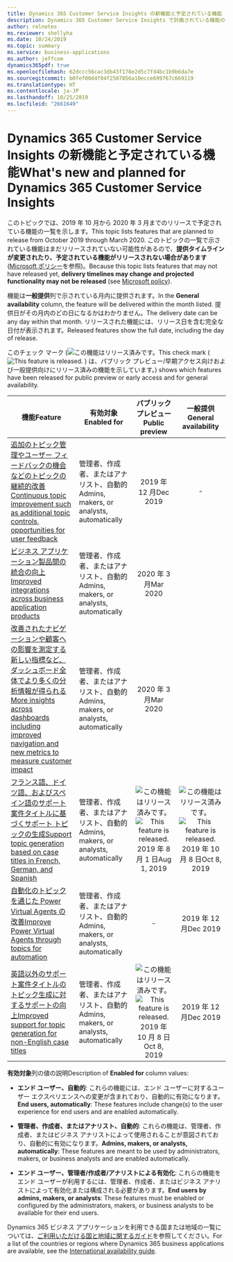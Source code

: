```yaml
---
title: Dynamics 365 Customer Service Insights の新機能と予定されている機能 (2019 年リリース ウェーブ 2)
description: Dynamics 365 Customer Service Insights で計画されている機能の概要。
author: relnotes
ms.reviewer: shellyha
ms.date: 10/24/2019
ms.topic: summary
ms.service: business-applications
ms.author: jeffcom
dynamics365pdf: true
ms.openlocfilehash: 62dccc56cac3db43f178e2d5c7fd4bc1b9b6da7e
ms.sourcegitcommit: b0fef00d4f04f2507056a10ecce699767c669119
ms.translationtype: HT
ms.contentlocale: ja-JP
ms.lasthandoff: 10/25/2019
ms.locfileid: "2661649"
---
```

# <a name="whats-new-and-planned-for-dynamics-365-customer-service-insights"></a><span data-ttu-id="00767-103">Dynamics 365 Customer Service Insights の新機能と予定されている機能</span><span class="sxs-lookup"><span data-stu-id="00767-103">What's new and planned for Dynamics 365 Customer Service Insights</span></span>

<span data-ttu-id="00767-104">このトピックでは、2019 年 10 月から 2020 年 3 月までのリリースで予定されている機能の一覧を示します。</span><span class="sxs-lookup"><span data-stu-id="00767-104">This topic lists features that are planned to release from October 2019 through March 2020.</span></span> <span data-ttu-id="00767-105">このトピックの一覧で示されている機能はまだリリースされていない可能性があるので、**提供タイムラインが変更されたり、予定されている機能がリリースされない場合があります** ([Microsoft ポリシー](https://go.microsoft.com/fwlink/p/?linkid=2007332)を参照)。</span><span class="sxs-lookup"><span data-stu-id="00767-105">Because this topic lists features that may not have released yet, **delivery timelines may change and projected functionality may not be released** (see [Microsoft policy](https://go.microsoft.com/fwlink/p/?linkid=2007332)).</span></span>

<span data-ttu-id="00767-106">機能は**一般提供**列で示されている月内に提供されます。</span><span class="sxs-lookup"><span data-stu-id="00767-106">In the **General availability** column, the feature will be delivered within the month listed.</span></span> <span data-ttu-id="00767-107">提供日がその月内のどの日になるかはわかりません。</span><span class="sxs-lookup"><span data-stu-id="00767-107">The delivery date can be any day within that month.</span></span> <span data-ttu-id="00767-108">リリースされた機能には、リリース日を含む完全な日付が表示されます。</span><span class="sxs-lookup"><span data-stu-id="00767-108">Released features show the full date, including the day of release.</span></span>

<span data-ttu-id="00767-109">このチェック マーク (![この機能はリリース済みです。](/dynamics365-release-plan/media/green-checkmark.png "この機能はリリース済みです。")</span><span class="sxs-lookup"><span data-stu-id="00767-109">This check mark (![This feature is released.](/dynamics365-release-plan/media/green-checkmark.png "This feature is released.")</span></span> <span data-ttu-id="00767-110">) は、パブリック プレビュー/早期アクセス向けおよび一般提供向けにリリース済みの機能を示しています。</span><span class="sxs-lookup"><span data-stu-id="00767-110">) shows which features have been released for public preview or early access and for general availability.</span></span>

| <span data-ttu-id="00767-111">機能</span><span class="sxs-lookup"><span data-stu-id="00767-111">Feature</span></span>    | <span data-ttu-id="00767-112">有効対象</span><span class="sxs-lookup"><span data-stu-id="00767-112">Enabled for</span></span>    |  <span data-ttu-id="00767-113">パブリック プレビュー</span><span class="sxs-lookup"><span data-stu-id="00767-113">Public preview</span></span> |  <span data-ttu-id="00767-114">一般提供</span><span class="sxs-lookup"><span data-stu-id="00767-114">General availability</span></span> | 
| ---------- |---------------- | :---------------: |:--------------: |
| [<span data-ttu-id="00767-115">追加のトピック管理やユーザー フィードバックの機会などのトピックの継続的改善</span><span class="sxs-lookup"><span data-stu-id="00767-115">Continuous topic improvement such as additional topic controls, opportunities for user feedback</span></span>](continuous-topic-improvement-such-as-additional-topic-controls-opportunities-user-feedback.md) | <span data-ttu-id="00767-116">管理者、作成者、またはアナリスト、自動的</span><span class="sxs-lookup"><span data-stu-id="00767-116">Admins, makers, or analysts, automatically</span></span>| <span data-ttu-id="00767-117">2019 年 12 月</span><span class="sxs-lookup"><span data-stu-id="00767-117">Dec 2019</span></span>|- | 
| [<span data-ttu-id="00767-118">ビジネス アプリケーション製品間の統合の向上</span><span class="sxs-lookup"><span data-stu-id="00767-118">Improved integrations across business application products</span></span>](improved-integrations-across-business-application-products.md) | <span data-ttu-id="00767-119">管理者、作成者、またはアナリスト、自動的</span><span class="sxs-lookup"><span data-stu-id="00767-119">Admins, makers, or analysts, automatically</span></span>| <span data-ttu-id="00767-120">2020 年 3 月</span><span class="sxs-lookup"><span data-stu-id="00767-120">Mar 2020</span></span>| | 
| [<span data-ttu-id="00767-121">改善されたナビゲーションや顧客への影響を測定する新しい指標など、ダッシュボード全体でより多くの分析情報が得られる</span><span class="sxs-lookup"><span data-stu-id="00767-121">More insights across dashboards including improved navigation and new metrics to measure customer impact</span></span>](additional-ai-capabilities-such-as-anomaly-detection-prediction-sentiment-analysis.md) | <span data-ttu-id="00767-122">管理者、作成者、またはアナリスト、自動的</span><span class="sxs-lookup"><span data-stu-id="00767-122">Admins, makers, or analysts, automatically</span></span>| <span data-ttu-id="00767-123">2020 年 3 月</span><span class="sxs-lookup"><span data-stu-id="00767-123">Mar 2020</span></span>| | 
| [<span data-ttu-id="00767-124">フランス語、ドイツ語、およびスペイン語のサポート案件タイトルに基づくサポート トピックの生成</span><span class="sxs-lookup"><span data-stu-id="00767-124">Support topic generation based on case titles in French, German, and Spanish</span></span>](support-topic-generation-based-case-titles-french-german-spanish.md) | <span data-ttu-id="00767-125">管理者、作成者、またはアナリスト、自動的</span><span class="sxs-lookup"><span data-stu-id="00767-125">Admins, makers, or analysts, automatically</span></span>| <span data-ttu-id="00767-126">![この機能はリリース済みです。](/dynamics365-release-plan/media/green-checkmark.png "この機能はリリース済みです。")</span><span class="sxs-lookup"><span data-stu-id="00767-126">![This feature is released.](/dynamics365-release-plan/media/green-checkmark.png "This feature is released.")</span></span> <span data-ttu-id="00767-127">2019 年 8 月 1 日</span><span class="sxs-lookup"><span data-stu-id="00767-127">Aug 1, 2019</span></span>|<span data-ttu-id="00767-128">![この機能はリリース済みです。](/dynamics365-release-plan/media/green-checkmark.png "この機能はリリース済みです。")</span><span class="sxs-lookup"><span data-stu-id="00767-128">![This feature is released.](/dynamics365-release-plan/media/green-checkmark.png "This feature is released.")</span></span> <span data-ttu-id="00767-129">2019 年 10 月 8 日</span><span class="sxs-lookup"><span data-stu-id="00767-129">Oct 8, 2019</span></span> | 
| [<span data-ttu-id="00767-130">自動化のトピックを通じた Power Virtual Agents の改善</span><span class="sxs-lookup"><span data-stu-id="00767-130">Improve Power Virtual Agents through topics for automation</span></span>](improve-dynamics-365-virtual-agent-customer-service-through-topics-automation.md) | <span data-ttu-id="00767-131">管理者、作成者、またはアナリスト、自動的</span><span class="sxs-lookup"><span data-stu-id="00767-131">Admins, makers, or analysts, automatically</span></span>| -|<span data-ttu-id="00767-132">2019 年 12 月</span><span class="sxs-lookup"><span data-stu-id="00767-132">Dec 2019</span></span> | 
| [<span data-ttu-id="00767-133">英語以外のサポート案件タイトルのトピック生成に対するサポートの向上</span><span class="sxs-lookup"><span data-stu-id="00767-133">Improved support for topic generation for non-English case titles</span></span>](improved-support-topic-generation-non-english-case-titles.md) | <span data-ttu-id="00767-134">管理者、作成者、またはアナリスト、自動的</span><span class="sxs-lookup"><span data-stu-id="00767-134">Admins, makers, or analysts, automatically</span></span>| <span data-ttu-id="00767-135">![この機能はリリース済みです。](/dynamics365-release-plan/media/green-checkmark.png "この機能はリリース済みです。")</span><span class="sxs-lookup"><span data-stu-id="00767-135">![This feature is released.](/dynamics365-release-plan/media/green-checkmark.png "This feature is released.")</span></span> <span data-ttu-id="00767-136">2019 年 10 月 8 日</span><span class="sxs-lookup"><span data-stu-id="00767-136">Oct 8, 2019</span></span>|<span data-ttu-id="00767-137">2019 年 12 月</span><span class="sxs-lookup"><span data-stu-id="00767-137">Dec 2019</span></span> | 

<span data-ttu-id="00767-138">**有効対象**列の値の説明</span><span class="sxs-lookup"><span data-stu-id="00767-138">Description of **Enabled for** column values:</span></span>

- <span data-ttu-id="00767-139">**エンド ユーザー、自動的**: これらの機能には、エンド ユーザーに対するユーザー エクスペリエンスへの変更が含まれており、自動的に有効になります。</span><span class="sxs-lookup"><span data-stu-id="00767-139">**End users, automatically**: These features include change(s) to the user experience for end users and are enabled automatically.</span></span>

- <span data-ttu-id="00767-140">**管理者、作成者、またはアナリスト、自動的**: これらの機能は、管理者、作成者、またはビジネス アナリストによって使用されることが意図されており、自動的に有効になります。</span><span class="sxs-lookup"><span data-stu-id="00767-140">**Admins, makers, or analysts, automatically**: These features are meant to be used by administrators, makers, or business analysts and are enabled automatically.</span></span>

- <span data-ttu-id="00767-141">**エンド ユーザー、管理者/作成者/アナリストによる有効化**: これらの機能をエンド ユーザーが利用するには、管理者、作成者、またはビジネス アナリストによって有効化または構成される必要があります。</span><span class="sxs-lookup"><span data-stu-id="00767-141">**End users by admins, makers, or analysts**: These features must be enabled or configured by the administrators, makers, or business analysts to be available for their end users.</span></span>


<span data-ttu-id="00767-142">Dynamics 365 ビジネス アプリケーションを利用できる国または地域の一覧については、[ご利用いただける国と地域に関するガイド](https://aka.ms/dynamics_365_international_availability_deck)を参照してください。</span><span class="sxs-lookup"><span data-stu-id="00767-142">For a list of the countries or regions where Dynamics 365 business applications are available, see the [International availability guide](https://aka.ms/dynamics_365_international_availability_deck).</span></span> 
